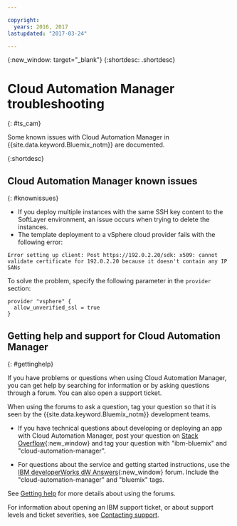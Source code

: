 ```yaml
---

copyright:
  years: 2016, 2017
lastupdated: "2017-03-24"

---
```

<!-- Copyright info and last updated date at top of file: REQUIRED
    The copyright and lastupdated info is YAML content that must occur at the top of the MD file, before attributes are listed.
    It must be --- surrounded by 3 dashes ---
    The value "years" can contain just one year or a two years separated by a comma. (years: 2014, 2016)
    The value "lastupdated" must be followed by a machine date in quotes in the following format: "YYYY-MM-DD"
    The value for "years" must be indented 2 spaces under "copyright", followed by "lastupdated" which should start on its own non-indented line.

-->

<!-- Common attributes used in the template are defined as follows: -->
{:new_window: target="_blank"}
{:shortdesc: .shortdesc}

# Cloud Automation Manager troubleshooting
{: #ts_cam}
<!-- Provide an appropriate ID above -->


<!-- This is the template for troubleshooting topics when using just a single short topic.  -->

<!-- The short description section should include the service long name and "Bluemix" for search optimization. Example short descriptions: -->

<!-- When you have problems using <service_name> on {{site.data.keyword.Bluemix_notm}}, consider these techniques for troubleshooting and getting help.
OR -->
Some known issues with Cloud Automation Manager in {{site.data.keyword.Bluemix_notm}} are documented.

{:shortdesc}

<!-- Add a headings and paragraphs about troubleshooting for your service, or a list of known issues and workarounds. -->

## Cloud Automation Manager known issues
{: #knownissues}

- If you deploy multiple instances with the same SSH key content to the SoftLayer environment, an issue occurs when trying to delete the instances.
- The template deployment to a vSphere cloud provider fails with the following error:
 ```
 Error setting up client: Post https://192.0.2.20/sdk: x509: cannot validate certificate for 192.0.2.20 because it doesn't contain any IP SANs
 ```
 To solve the problem, specify the following parameter in the `provider` section:
 ```
 provider "vsphere" {
   allow_unverified_ssl = true
 }
 ```

<!-- ## <service_short_name> troubleshooting techniques
{: #tstechniques} -->

<!-- Add a heading and content for how to get help and support. Use this template for beta and GA services:  -->

## Getting help and support for Cloud Automation Manager
{: #gettinghelp}

If you have problems or questions when using Cloud Automation Manager, you can get help by searching for information or by asking questions through a forum. You can also open a support ticket.

When using the forums to ask a question, tag your question so that it is seen by the {{site.data.keyword.Bluemix_notm}} development teams.
<!--Insert the appropriate Stack Overflow tag for your service for <service_keyword> in URL and text below:  -->
* If you have technical questions about developing or deploying an app with Cloud Automation Manager, post your question on [Stack Overflow](http://stackoverflow.com/search?q=cloud-automation-manager+ibm-bluemix){:new_window} and tag your question with "ibm-bluemix" and "cloud-automation-manager".
<!--Insert the appropriate dW Answers tag for your service for <service_keyword> in URL below:  -->
* For questions about the service and getting started instructions, use the [IBM developerWorks dW Answers](https://developer.ibm.com/answers/?smartspace=bluemix){:new_window} forum. Include the "cloud-automation-manager" and "bluemix" tags.

See [Getting help](https://www.{DomainName}/docs/support/index.html#getting-help) for more details about using the forums.

For information about opening an IBM support ticket, or about support levels and ticket severities, see [Contacting support](https://www.{DomainName}/docs/support/index.html#contacting-support).
